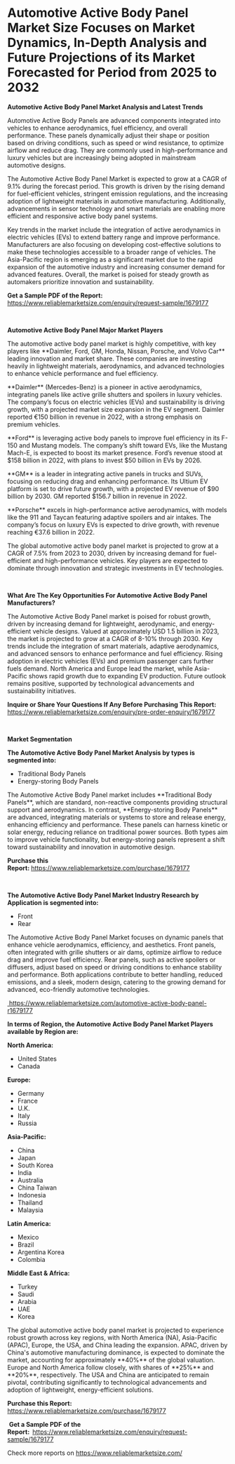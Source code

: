 <p><h1>Automotive Active Body Panel Market Size Focuses on Market Dynamics, In-Depth Analysis and Future Projections of its Market Forecasted for Period from 2025 to 2032</h1></p><p><strong>Automotive Active Body Panel Market Analysis and Latest Trends</strong></p>
<p><p>Automotive Active Body Panels are advanced components integrated into vehicles to enhance aerodynamics, fuel efficiency, and overall performance. These panels dynamically adjust their shape or position based on driving conditions, such as speed or wind resistance, to optimize airflow and reduce drag. They are commonly used in high-performance and luxury vehicles but are increasingly being adopted in mainstream automotive designs.</p><p>The Automotive Active Body Panel Market is expected to grow at a CAGR of 9.1% during the forecast period. This growth is driven by the rising demand for fuel-efficient vehicles, stringent emission regulations, and the increasing adoption of lightweight materials in automotive manufacturing. Additionally, advancements in sensor technology and smart materials are enabling more efficient and responsive active body panel systems.</p><p>Key trends in the market include the integration of active aerodynamics in electric vehicles (EVs) to extend battery range and improve performance. Manufacturers are also focusing on developing cost-effective solutions to make these technologies accessible to a broader range of vehicles. The Asia-Pacific region is emerging as a significant market due to the rapid expansion of the automotive industry and increasing consumer demand for advanced features. Overall, the market is poised for steady growth as automakers prioritize innovation and sustainability.</p></p>
<p><strong>Get a Sample PDF of the Report:&nbsp;</strong> <a href="https://www.reliablemarketsize.com/enquiry/request-sample/1679177?utm_campaign=1872&utm_medium=2&utm_source=Github&utm_content=ia&utm_term=21012025&utm_id=automotive-active-body-panel">https://www.reliablemarketsize.com/enquiry/request-sample/1679177</a></p>
<p>&nbsp;</p>
<p><strong>Automotive Active Body Panel Major Market Players</strong></p>
<p><p>The automotive active body panel market is highly competitive, with key players like **Daimler, Ford, GM, Honda, Nissan, Porsche, and Volvo Car** leading innovation and market share. These companies are investing heavily in lightweight materials, aerodynamics, and advanced technologies to enhance vehicle performance and fuel efficiency.</p><p>**Daimler** (Mercedes-Benz) is a pioneer in active aerodynamics, integrating panels like active grille shutters and spoilers in luxury vehicles. The company’s focus on electric vehicles (EVs) and sustainability is driving growth, with a projected market size expansion in the EV segment. Daimler reported €150 billion in revenue in 2022, with a strong emphasis on premium vehicles.</p><p>**Ford** is leveraging active body panels to improve fuel efficiency in its F-150 and Mustang models. The company’s shift toward EVs, like the Mustang Mach-E, is expected to boost its market presence. Ford’s revenue stood at $158 billion in 2022, with plans to invest $50 billion in EVs by 2026.</p><p>**GM** is a leader in integrating active panels in trucks and SUVs, focusing on reducing drag and enhancing performance. Its Ultium EV platform is set to drive future growth, with a projected EV revenue of $90 billion by 2030. GM reported $156.7 billion in revenue in 2022.</p><p>**Porsche** excels in high-performance active aerodynamics, with models like the 911 and Taycan featuring adaptive spoilers and air intakes. The company’s focus on luxury EVs is expected to drive growth, with revenue reaching €37.6 billion in 2022.</p><p>The global automotive active body panel market is projected to grow at a CAGR of 7.5% from 2023 to 2030, driven by increasing demand for fuel-efficient and high-performance vehicles. Key players are expected to dominate through innovation and strategic investments in EV technologies.</p></p>
<p>&nbsp;</p>
<p><strong>What Are The Key Opportunities For Automotive Active Body Panel Manufacturers?</strong></p>
<p><p>The Automotive Active Body Panel market is poised for robust growth, driven by increasing demand for lightweight, aerodynamic, and energy-efficient vehicle designs. Valued at approximately USD 1.5 billion in 2023, the market is projected to grow at a CAGR of 8-10% through 2030. Key trends include the integration of smart materials, adaptive aerodynamics, and advanced sensors to enhance performance and fuel efficiency. Rising adoption in electric vehicles (EVs) and premium passenger cars further fuels demand. North America and Europe lead the market, while Asia-Pacific shows rapid growth due to expanding EV production. Future outlook remains positive, supported by technological advancements and sustainability initiatives.</p></p>
<p><strong>Inquire or Share Your Questions If Any Before Purchasing This Report:</strong> <a href="https://www.reliablemarketsize.com/enquiry/pre-order-enquiry/1679177?utm_campaign=1872&utm_medium=2&utm_source=Github&utm_content=ia&utm_term=21012025&utm_id=automotive-active-body-panel">https://www.reliablemarketsize.com/enquiry/pre-order-enquiry/1679177</a></p>
<p>&nbsp;</p>
<p><strong>Market Segmentation</strong></p>
<p><strong>The Automotive Active Body Panel Market Analysis by types is segmented into:</strong></p>
<p><ul><li>Traditional Body Panels</li><li>Energy-storing Body Panels</li></ul></p>
<p><p>The Automotive Active Body Panel market includes **Traditional Body Panels**, which are standard, non-reactive components providing structural support and aerodynamics. In contrast, **Energy-storing Body Panels** are advanced, integrating materials or systems to store and release energy, enhancing efficiency and performance. These panels can harness kinetic or solar energy, reducing reliance on traditional power sources. Both types aim to improve vehicle functionality, but energy-storing panels represent a shift toward sustainability and innovation in automotive design.</p></p>
<p><strong>Purchase this Report:&nbsp;</strong><a href="https://www.reliablemarketsize.com/purchase/1679177?utm_campaign=1872&utm_medium=2&utm_source=Github&utm_content=ia&utm_term=21012025&utm_id=automotive-active-body-panel">https://www.reliablemarketsize.com/purchase/1679177</a></p>
<p>&nbsp;</p>
<p><strong>The Automotive Active Body Panel Market Industry Research by Application is segmented into:</strong></p>
<p><ul><li>Front</li><li>Rear</li></ul></p>
<p><p>The Automotive Active Body Panel Market focuses on dynamic panels that enhance vehicle aerodynamics, efficiency, and aesthetics. Front panels, often integrated with grille shutters or air dams, optimize airflow to reduce drag and improve fuel efficiency. Rear panels, such as active spoilers or diffusers, adjust based on speed or driving conditions to enhance stability and performance. Both applications contribute to better handling, reduced emissions, and a sleek, modern design, catering to the growing demand for advanced, eco-friendly automotive technologies.</p></p>
<p><a href="https://www.reliablemarketsize.com/automotive-active-body-panel-r1679177?utm_campaign=1872&utm_medium=2&utm_source=Github&utm_content=ia&utm_term=21012025&utm_id=automotive-active-body-panel">&nbsp;https://www.reliablemarketsize.com/automotive-active-body-panel-r1679177</a></p>
<p><strong>In terms of Region, the Automotive Active Body Panel Market Players available by Region are:</strong></p>
<p>
    <p> <strong> North America: </strong>
        <ul>
            <li>United States</li>
            <li>Canada</li>
        </ul>
        </p> 
    <p> <strong> Europe: </strong>
        <ul>
            <li>Germany</li>
            <li>France</li>
            <li>U.K.</li>
            <li>Italy</li>
            <li>Russia</li>
        </ul>
        </p> 
    <p> <strong> Asia-Pacific: </strong>
        <ul>
            <li>China</li>
            <li>Japan</li>
            <li>South Korea</li>
            <li>India</li>
            <li>Australia</li>
            <li>China Taiwan</li>
            <li>Indonesia</li>
            <li>Thailand</li>
            <li>Malaysia</li>
        </ul>
        </p> 
    <p> <strong> Latin America: </strong>
        <ul>
            <li>Mexico</li>
            <li>Brazil</li>
            <li>Argentina Korea</li>
            <li>Colombia</li>
        </ul>
        </p> 
    <p> <strong> Middle East & Africa: </strong>
        <ul>
            <li>Turkey</li>
            <li>Saudi</li>
            <li>Arabia</li>
            <li>UAE</li>
            <li>Korea</li>
        </ul>
    </p>
    </p>
<p><p>The global automotive active body panel market is projected to experience robust growth across key regions, with North America (NA), Asia-Pacific (APAC), Europe, the USA, and China leading the expansion. APAC, driven by China's automotive manufacturing dominance, is expected to dominate the market, accounting for approximately **40%** of the global valuation. Europe and North America follow closely, with shares of **25%** and **20%**, respectively. The USA and China are anticipated to remain pivotal, contributing significantly to technological advancements and adoption of lightweight, energy-efficient solutions.</p></p>
<p><strong>Purchase this Report: </strong><a href="https://www.reliablemarketsize.com/purchase/1679177?utm_campaign=1872&utm_medium=2&utm_source=Github&utm_content=ia&utm_term=21012025&utm_id=automotive-active-body-panel">https://www.reliablemarketsize.com/purchase/1679177</a></p>
<p>&nbsp;<strong>Get a Sample PDF of the Report:&nbsp;&nbsp;</strong><a href="https://www.reliablemarketsize.com/enquiry/request-sample/1679177?utm_campaign=1872&utm_medium=2&utm_source=Github&utm_content=ia&utm_term=21012025&utm_id=automotive-active-body-panel">https://www.reliablemarketsize.com/enquiry/request-sample/1679177</a></p>
<p><strong></strong></p>
<p>Check more reports on <a href="https://www.reliablemarketsize.com/?utm_campaign=1872&utm_medium=2&utm_source=Github&utm_content=ia&utm_term=21012025&utm_id=automotive-active-body-panel">https://www.reliablemarketsize.com/</a></p>
